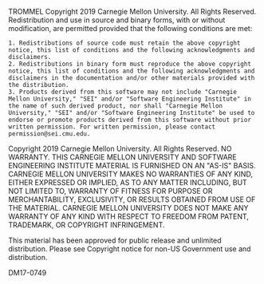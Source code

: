 TROMMEL
Copyright 2019 Carnegie Mellon University. All Rights Reserved.
Redistribution and use in source and binary forms, with or without modification, are permitted provided that the following conditions are met:

    1. Redistributions of source code must retain the above copyright notice, this list of conditions and the following acknowledgments and disclaimers.
    2. Redistributions in binary form must reproduce the above copyright notice, this list of conditions and the following acknowledgments and disclaimers in the documentation and/or other materials provided with the distribution.
    3. Products derived from this software may not include "Carnegie Mellon University," "SEI" and/or "Software Engineering Institute" in the name of such derived product, nor shall "Carnegie Mellon University," "SEI" and/or "Software Engineering Institute" be used to endorse or promote products derived from this software without prior written permission. For written permission, please contact permission@sei.cmu.edu.

Copyright 2019 Carnegie Mellon University. All Rights Reserved.
NO WARRANTY. THIS CARNEGIE MELLON UNIVERSITY AND SOFTWARE ENGINEERING INSTITUTE MATERIAL IS FURNISHED ON AN "AS-IS" BASIS. CARNEGIE MELLON UNIVERSITY MAKES NO WARRANTIES OF ANY KIND, EITHER EXPRESSED OR IMPLIED, AS TO ANY MATTER INCLUDING, BUT NOT LIMITED TO, WARRANTY OF FITNESS FOR PURPOSE OR MERCHANTABILITY, EXCLUSIVITY, OR RESULTS OBTAINED FROM USE OF THE MATERIAL. CARNEGIE MELLON UNIVERSITY DOES NOT MAKE ANY WARRANTY OF ANY KIND WITH RESPECT TO FREEDOM FROM PATENT, TRADEMARK, OR COPYRIGHT INFRINGEMENT.

This material has been approved for public release and unlimited distribution.  Please see Copyright notice for non-US Government use and distribution.

DM17-0749
